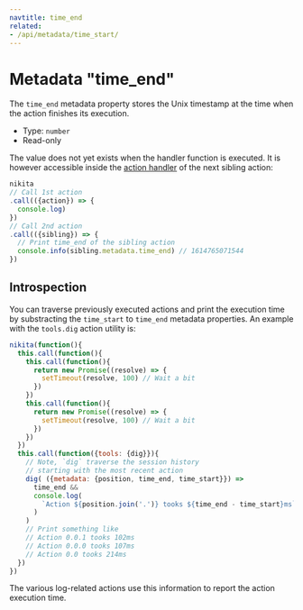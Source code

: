 ```yaml
---
navtitle: time_end
related:
- /api/metadata/time_start/
---
```


# Metadata "time_end"

The `time_end` metadata property stores the Unix timestamp at the time when the action finishes its execution.

* Type: `number`
* Read-only

The value does not yet exists when the handler function is executed. It is however accessible inside the [action handler](/current/api/handler/) of the next sibling action:

```js
nikita
// Call 1st action
.call(({action}) => {
  console.log)
})
// Call 2nd action
.call(({sibling}) => {
  // Print time_end of the sibling action
  console.info(sibling.metadata.time_end) // 1614765071544
})
```

## Introspection

You can traverse previously executed actions and print the execution time by substracting the `time_start` to `time_end` metadata properties. An example with the `tools.dig` action utility is:

```js
nikita(function(){
  this.call(function(){
    this.call(function(){
      return new Promise((resolve) => {
        setTimeout(resolve, 100) // Wait a bit
      })
    })
    this.call(function(){
      return new Promise((resolve) => {
        setTimeout(resolve, 100) // Wait a bit
      })
    })
  })
  this.call(function({tools: {dig}}){
    // Note, `dig` traverse the session history
    // starting with the most recent action
    dig( ({metadata: {position, time_end, time_start}}) =>
      time_end &&
      console.log(
        `Action ${position.join('.')} tooks ${time_end - time_start}ms`
      )
    )
    // Print something like
    // Action 0.0.1 tooks 102ms
    // Action 0.0.0 tooks 107ms
    // Action 0.0 tooks 214ms
  })
})
```

The various log-related actions use this information to report the action execution time.
